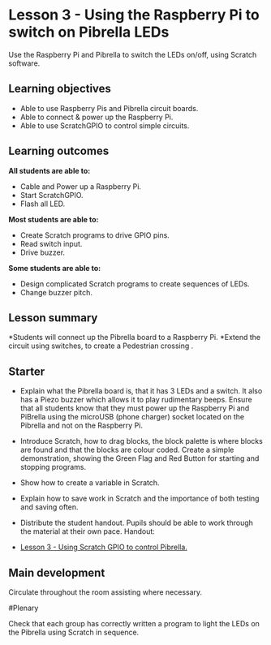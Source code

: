 # Lesson 3 - Using the Raspberry Pi to switch on Pibrella LEDs

Use the Raspberry Pi and Pibrella to switch the LEDs on/off, using Scratch software.

## Learning objectives

- Able to use Raspberry Pis and Pibrella circuit boards.
- Able to connect & power up the Raspberry Pi.
- Able to use ScratchGPIO to control simple circuits.

## Learning outcomes

**All students are able to:**

* Cable and Power up a Raspberry Pi.
* Start ScratchGPIO.
* Flash all LED.

**Most students are able to:**

* Create Scratch programs to drive GPIO pins.
* Read switch input.
* Drive buzzer.

**Some students are able to:**

* Design complicated Scratch programs to create sequences of LEDs.
* Change buzzer pitch.


## Lesson summary

*Students will connect up the Pibrella board to a Raspberry Pi.
*Extend the circuit using switches, to create a Pedestrian crossing .

## Starter

* Explain what the Pibrella board is, that it has 3 LEDs and a switch. It also has a Piezo buzzer which allows it to play rudimentary beeps. Ensure that all students know that they must power up the Raspberry Pi and PiBrella using the microUSB (phone charger) socket located on the Pibrella and not on the Raspberry Pi.

* Introduce Scratch, how to drag blocks, the block palette is where blocks are found and that the blocks are colour coded. Create a simple demonstration, showing the Green Flag and Red Button for starting and stopping programs.

* Show how to create a variable in Scratch.

* Explain how to save work in Scratch and the importance of both testing and saving often.

* Distribute the student handout. Pupils should be able to work through the material at their own pace.
Handout:
- [Lesson 3 - Using Scratch GPIO to control Pibrella.](lesson3-handout.md)


## Main development

Circulate throughout the room assisting where necessary.

#Plenary

Check that each group has correctly written a program to light the LEDs on the Pibrella using Scratch in sequence.
